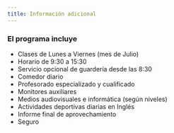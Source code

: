 ```yaml
---
title: Información adicional
---
```


### El programa incluye

- Clases de Lunes a Viernes (mes de Julio)
- Horario de 9:30 a 15:30
- Servicio opcional de guardería desde las 8:30
- Comedor diario
- Profesorado especializado y cualificado
- Monitores auxiliares
- Medios audiovisuales e informática (según niveles)
- Actividades deportivas diarias en Inglés
- Informe final de aprovechamiento
- Seguro
